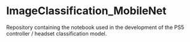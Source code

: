 # ImageClassification_MobileNet
Repository containing the notebook used in the development of the PS5 controller / headset classification model.
